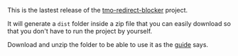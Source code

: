 This is the lastest release of the [tmo-redirect-blocker](https://github.com/alejandrov44/tmo-redirect-blocker) project.

It will generate a `dist` folder inside a zip file that you can easily download so that you don't have to run the project by yourself.

Download and unzip the folder to be able to use it as the [guide](https://github.com/alejandrov44/tmo-redirect-blocker/blob/main/README.md) says.